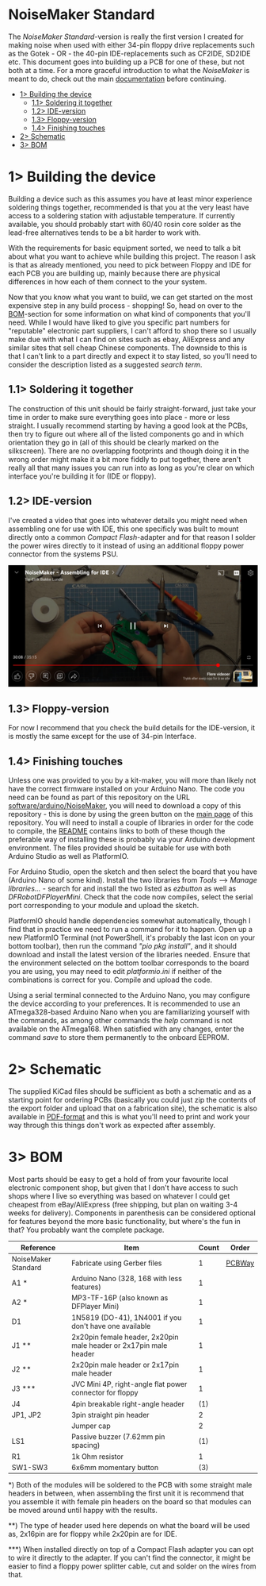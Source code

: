 # NoiseMaker Standard
The *NoiseMaker Standard*-version is really the first version I created for making noise when used with either 34-pin floppy drive replacements such as the Gotek - OR - the 40-pin IDE-replacements such as CF2IDE, SD2IDE etc. This document goes into building up a PCB for one of these, but not both at a time. For a more graceful introduction to what the *NoiseMaker* is meant to do, check out the main [documentation](https://github.com/tebl/NoiseMaker) before continuing.

- [1> Building the device](#1-building-the-device)
  - [1.1> Soldering it together](#11-soldering-it-together)
  - [1.2> IDE-version](#12-ide-version)
  - [1.3> Floppy-version](#13-floppy-version)
  - [1.4> Finishing touches](#14-finishing-touches)
- [2> Schematic](#2-schematic)
- [3> BOM](#3-bom)

# 1> Building the device
Building a device such as this assumes you have at least minor experience soldering things together, recommended is that you at the very least have access to a soldering station with adjustable temperature. If currently available, you should probably start with 60/40 rosin core solder as the lead-free alternatives tends to be a bit harder to work with.

With the requirements for basic equipment sorted, we need to talk a bit about what you want to achieve while building this project. The reason I ask is that as already mentioned, you need to pick between Floppy and IDE for each PCB you are building up, mainly because there are physical differences in how each of them connect to the your system. 

Now that you know what you want to build, we can get started on the most expensive step in any build process - shopping! So, head on over to the [BOM](#3-bom)-section for some information on what kind of components that you'll need. While I would have liked to give you specific part numbers for "reputable" electronic part suppliers, I can't afford to shop there so I usually make due with what I can find on sites such as ebay, AliExpress and any similar sites that sell cheap Chinese components. The downside to this is that I can't link to a part directly and expect it to stay listed, so you'll need to consider the description listed as a suggested *search term*.

## 1.1> Soldering it together
The construction of this unit should be fairly straight-forward, just take your time in order to make sure everything goes into place - more or less straight. I usually recommend starting by having a good look at the PCBs, then try to figure out where all of the listed components go and in which orientation they go in (all of this should be clearly marked on the silkscreen). There are no overlapping footprints and though doing it in the wrong order might make it a bit more fiddly to put together, there aren't really all that many issues you can run into as long as you're clear on which interface you're building it for (IDE or floppy). 

## 1.2> IDE-version
I've created a video that goes into whatever details you might need when assembling one for use with IDE, this one specificly was built to mount directly onto a common *Compact Flash*-adapter and for that reason I solder the power wires directly to it instead of using an additional floppy power connector from the systems PSU.

[![YouTube image](https://github.com/tebl/NoiseMaker/raw/main/gallery/noisemaker_ide_youtube.jpg)](https://youtu.be/f5QjovpGp8M)

## 1.3> Floppy-version
For now I recommend that you check the build details for the IDE-version, it is mostly the same except for the use of 34-pin Interface.

## 1.4> Finishing touches
Unless one was provided to you by a kit-maker, you will more than likely not have the correct firmware installed on your Arduino Nano. The code you need can be found as part of this repository on the URL [software/arduino/NoiseMaker](https://github.com/tebl/NoiseMaker/tree/main/software/arduino/NoiseMaker), you will need to download a copy of this repository - this is done by using the green button on the [main page](https://github.com/tebl/NoiseMaker) of this repository. You will need to install a couple of libraries in order for the code to compile, the [README](https://github.com/tebl/NoiseMaker/blob/main/software/arduino/NoiseMaker/README.md) contains links to both of these though the preferable way of installing these is probably via your Arduino development environment. The files provided should be suitable for use with both Arduino Studio as well as PlatformIO.

For Arduino Studio, open the sketch and then select the board that you have (Arduino Nano of some kind). Install the two libraries from *Tools* --> *Manage libraries...* - search for and install the two listed as *ezbutton* as well as *DFRobotDFPlayerMini*. Check that the code now compiles, select the serial port corresponding to your module and upload the sketch.

PlatformIO should handle dependencies somewhat automatically, though I find that in practice we need to run a command for it to happen. Open up a new PlatformIO Terminal (not PowerShell, it's probably the last icon on your bottom toolbar), then run the command *"pio pkg install"*, and it should download and install the latest version of the libraries needed. Ensure that the environment selected on the bottom toolbar corresponds to the board you are using, you may need to edit *platformio.ini* if neither of the combinations is correct for you. Compile and upload the code.

Using a serial terminal connected to the Arduino Nano, you may configure the device according to your preferences. It is recommended to use an ATmega328-based Arduino Nano when you are familiarizing yourself with the commands, as among other commands the *help* command is not available on the ATmega168. When satisfied with any changes, enter the command *save* to store them permanently to the onboard EEPROM.

# 2> Schematic
The supplied KiCad files should be sufficient as both a schematic and as a  starting point for ordering PCBs (basically you could just zip the contents of the export folder and upload that on a fabrication site), the schematic is also available in [PDF-format](https://github.com/tebl/NoiseMaker/tree/main/documentation/schematic) and this is what you'll need to print and work your way through this things don't work as expected after assembly.

# 3> BOM
Most parts should be easy to get a hold of from your favourite local electronic component shop, but given that I don't have access to such shops where I live so everything was based on whatever I could get cheapest from eBay/AliExpress (free shipping, but plan on waiting 3-4 weeks for delivery). Components in parenthesis can be considered optional for features beyond the more basic functionality, but where's the fun in that? You probably want the complete package.

| Reference             | Item                                                              | Count | Order  |
| --------------------- | ----------------------------------------------------------------- | ----- | ------ |
| NoiseMaker Standard   | Fabricate using Gerber files                                      |     1 | [PCBWay](https://www.pcbway.com/project/shareproject/NoiseMaker_IDE_Floppy_8a4ab037.html)
| A1 *                  | Arduino Nano (328, 168 with less features)                        |     1 |
| A2 *                  | MP3-TF-16P (also known as DFPlayer Mini)                          |     1 |
| D1                    | 1N5819 (DO-41), 1N4001 if you don't have one available            |     1 |
| J1 **                 | 2x20pin female header, 2x20pin male header or 2x17pin male header |     1 |
| J2 **                 | 2x20pin male header or 2x17pin male header                        |     1 |
| J3 ***                | JVC Mini 4P, right-angle flat power connector for floppy          |     1 |
| J4                    | 4pin breakable right-angle header                                 |    (1)|
| JP1, JP2              | 3pin straight pin header                                          |     2 |
|                       | Jumper cap                                                        |     2 |
| LS1                   | Passive buzzer (7.62mm pin spacing)                               |    (1)|
| R1                    | 1k Ohm resistor                                                   |     1 |
| SW1-SW3               | 6x6mm momentary button                                            |    (3)|

*) Both of the modules will be soldered to the PCB with some straight male headers in between, when assembling the first unit it is recommend that you assemble it with female pin headers on the board so that modules can be moved around until happy with the results.

**) The type of header used here depends on what the board will be used as, 2x16pin are for floppy while 2x20pin are for IDE.

***) When installed directly on top of a Compact Flash adapter you can opt to wire it directly to the adapter. If you can't find the connector, it might be easier to find a floppy power splitter cable, cut and solder on the wires from that.